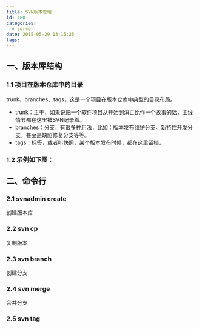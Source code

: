 ```yaml
---
title: SVN版本管理
id: 180
categories:
  - server
date: 2015-05-29 13:15:25
tags:
---
```


## 一、版本库结构

### 1.1 项目在版本仓库中的目录

trunk、branches、tags，这是一个项目在版本仓库中典型的目录布局。

*   trunk：主干，如果说把一个软件项目从开始到消亡比作一个故事的话，主线情节都在这里被SVN记录着。
*   branches：分支，有很多种用法，比如：版本发布维护分支、新特性开发分支，甚至是缺陷修复分支等等。
*   tags：标签，或者叫快照，某个版本发布时候，都在这里留档。

### 1.2 示例如下图：

## 二、命令行

### 2.1 svnadmin create

创建版本库

### 2.2 svn cp

复制版本

### 2.3 svn branch

创建分支

### 2.4 svn merge

合并分支

### 2.5 svn tag